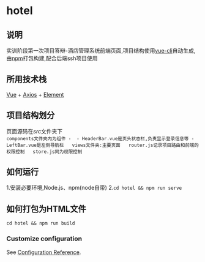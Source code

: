 hotel
===
## 说明
实训阶段第一次项目答辩-酒店管理系统前端页面,项目结构使用[vue-cli](https://cli.vuejs.org/zh/)自动生成,由[npm](https://www.npmjs.cn/)打包构建,配合后端ssh项目使用

## 所用技术栈
[Vue](https://cn.vuejs.org/) + [Axios](http://www.axios-js.com/) + [Element](https://element.eleme.cn/#/)

## 项目结构划分
页面源码在*src*文件夹下  
`components文件夹内为组件 - 
        - HeaderBar.vue是页头状态栏,负责显示登录信息等
        - LeftBar.vue是左侧导航栏  
views文件夹:主要页面  
router.js记录项目路由和前端的权限控制  
store.js同为权限控制  
`
## 如何运行
1.安装必要环境,Node.js、npm(node自带)
2.`cd hotel && npm run serve`

## 如何打包为HTML文件
`cd hotel && npm run build`


### Customize configuration
See [Configuration Reference](https://cli.vuejs.org/config/).
